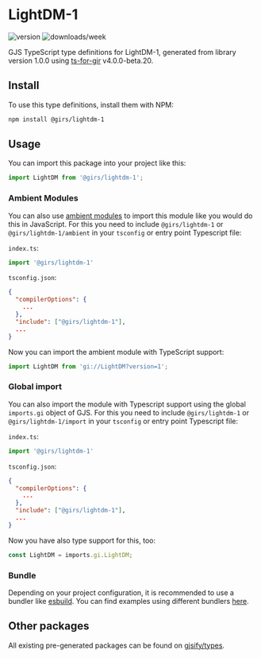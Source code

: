 
# LightDM-1

![version](https://img.shields.io/npm/v/@girs/lightdm-1)
![downloads/week](https://img.shields.io/npm/dw/@girs/lightdm-1)


GJS TypeScript type definitions for LightDM-1, generated from library version 1.0.0 using [ts-for-gir](https://github.com/gjsify/ts-for-gir) v4.0.0-beta.20.


## Install

To use this type definitions, install them with NPM:
```bash
npm install @girs/lightdm-1
```

## Usage

You can import this package into your project like this:
```ts
import LightDM from '@girs/lightdm-1';
```

### Ambient Modules

You can also use [ambient modules](https://github.com/gjsify/ts-for-gir/tree/main/packages/cli#ambient-modules) to import this module like you would do this in JavaScript.
For this you need to include `@girs/lightdm-1` or `@girs/lightdm-1/ambient` in your `tsconfig` or entry point Typescript file:

`index.ts`:
```ts
import '@girs/lightdm-1'
```

`tsconfig.json`:
```json
{
  "compilerOptions": {
    ...
  },
  "include": ["@girs/lightdm-1"],
  ...
}
```

Now you can import the ambient module with TypeScript support: 

```ts
import LightDM from 'gi://LightDM?version=1';
```

### Global import

You can also import the module with Typescript support using the global `imports.gi` object of GJS.
For this you need to include `@girs/lightdm-1` or `@girs/lightdm-1/import` in your `tsconfig` or entry point Typescript file:

`index.ts`:
```ts
import '@girs/lightdm-1'
```

`tsconfig.json`:
```json
{
  "compilerOptions": {
    ...
  },
  "include": ["@girs/lightdm-1"],
  ...
}
```

Now you have also type support for this, too:

```ts
const LightDM = imports.gi.LightDM;
```

### Bundle

Depending on your project configuration, it is recommended to use a bundler like [esbuild](https://esbuild.github.io/). You can find examples using different bundlers [here](https://github.com/gjsify/ts-for-gir/tree/main/examples).

## Other packages

All existing pre-generated packages can be found on [gjsify/types](https://github.com/gjsify/types).

